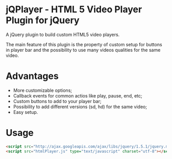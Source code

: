 # jQPlayer - HTML 5 Video Player Plugin for jQuery

A jQuery plugin to build custom HTML5 video players.

The main feature of this plugin is the property of custom setup for buttons in player bar and the possibility to use many videos qualities for the same video.

# Advantages

* More customizable options;
* Callback events for common actios like play, pause, end, etc;
* Custom buttons to add to your player bar;
* Possibility to add different versions (sd, hd) for the same video;
* Easy setup.

# Usage

```html
<script src="http://ajax.googleapis.com/ajax/libs/jquery/1.5.1/jquery.min.js" type="text/javascript" charset="utf-8"></script>
<script src="htmlPlayer.js" type="text/javascript" charset="utf-8"></script>
```
